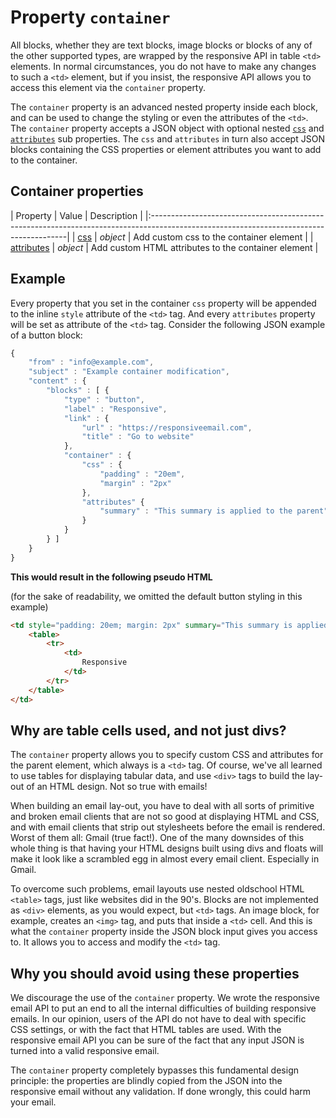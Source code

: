 # Property `container` 

All blocks, whether they are text blocks, image blocks or blocks of any of the 
other supported types, are wrapped by the responsive API in table `<td>` elements. 
In normal circumstances, you do not have to make any changes to such a `<td>` 
element, but if you insist, the responsive API allows you to access this element 
via the `container` property.

The `container` property is an advanced nested property inside each block, and can be
used to change the styling or even the attributes of the `<td>`. The `container` 
property accepts a JSON object with optional nested
[`css`](copernica-docs:ResponsiveEmail/json/property-css) and [`attributes`](copernica-docs:ResponsiveEmail/json/property-attributes)
sub properties. The `css` and `attributes` in turn also accept JSON blocks containing the 
CSS properties or element attributes you want to add to the container. 

## Container properties

| Property | Value | Description                                                                                                         |
|:---------------------------------------------------------------------------------------------------------------------------------------|
| [css](copernica-docs:ResponsiveEmail/json/property-css) | _object_ | Add custom css to the container element                           |
| [attributes](copernica-docs:ResponsiveEmail/json/property-attributes) | _object_ | Add custom HTML attributes to the container element |

## Example

Every property that you set in the container `css` property will be
appended to the inline `style` attribute of the `<td>` tag. And every `attributes`
property will be set as attribute of the `<td>` tag. Consider the following JSON 
example of a button block:


```javascript
{
    "from" : "info@example.com",
    "subject" : "Example container modification",
    "content" : {
        "blocks" : [ {
            "type" : "button",
            "label" : "Responsive",
            "link" : {
                "url" : "https://responsiveemail.com",
                "title" : "Go to website"
            },
            "container" : {
                "css" : {
                    "padding" : "20em",
                    "margin" : "2px"
                },
                "attributes" {
                    "summary" : "This summary is applied to the parent"
                }
            }
        } ]
    }
}
```

**This would result in the following pseudo HTML**

(for the sake of readability, we omitted the default button styling in this example)

```html
<td style="padding: 20em; margin: 2px" summary="This summary is applied to the parent">
    <table>
        <tr>
            <td>
                Responsive
            </td>
        </tr>
    </table>
</td>
```

## Why are table cells used, and not just divs?

The `container` property allows you to specify custom CSS and attributes for 
the parent element, which always is a `<td>` tag. Of course, we've all learned
to use tables for displaying tabular data, and use `<div>` tags to build the 
lay-out of an HTML design. Not so true with emails! 

When building an email lay-out, you have to deal with all sorts of primitive and 
broken email clients that are not so good at displaying HTML and CSS, and with 
email clients that strip out stylesheets before the email is rendered. Worst of 
them all: Gmail (true fact!). One of the many downsides of this whole thing is 
that having your HTML designs built using divs and floats will make it look like 
a scrambled egg in almost every email client. Especially in Gmail. 

To overcome such problems, email layouts use nested oldschool HTML `<table>` tags, 
just like websites did in the 90's. Blocks are not implemented as `<div>` elements, 
as you would expect, but `<td>` tags. An image block, for example, creates 
an `<img>` tag, and puts that inside a `<td>` cell. And this is what the `container` 
property inside the JSON block input gives you access to. It allows you to access 
and modify the `<td>` tag.

## Why you should avoid using these properties

We discourage the use of the `container` property. We wrote
the responsive email API to put an end to all the internal difficulties of building 
responsive emails. In our opinion, users of the API do not have to deal with 
specific CSS settings, or with the fact that HTML tables are used. With the 
responsive email API you can be sure of the fact that any input JSON is turned 
into a valid responsive email.

The `container` property completely bypasses this fundamental design principle: 
the properties are blindly copied from the JSON into the responsive email without 
any validation. If done wrongly, this could harm your email.
